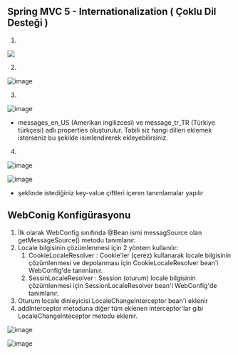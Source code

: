 ## Spring MVC 5 - Internationalization ( Çoklu Dil Desteği )
1.

 ![](https://user-images.githubusercontent.com/78444522/174455714-f0aceef2-aed7-4604-bcf3-2b0afcda8668.png)

2.

![image](https://user-images.githubusercontent.com/78444522/174455771-55cfc573-ec60-4b39-85f4-1ed5ec25156e.png)

3.

![image](https://user-images.githubusercontent.com/78444522/174455797-76a522a1-a161-4ddd-b230-0e0ffedc7253.png)

* messages_en_US (Amerikan ingilizcesi) ve message_tr_TR (Türkiye türkçesi) adlı properties oluşturulur.
Tabili siz hangi dilleri eklemek isterseniz bu şekilde isimlendirerek ekleyebilirsiniz.

4.

![image](https://user-images.githubusercontent.com/78444522/174455933-96616298-2882-47d6-9081-ee8acfd72664.png)


![image](https://user-images.githubusercontent.com/78444522/174455941-31b2bd68-a529-47a3-823b-9802d2dd581d.png)


* şeklinde istediğiniz key-value çiftleri içeren tanımlamalar yapılır

## WebConig Konfigürasyonu
1. İlk olarak WebConfig sınıfında @Bean ismi messagSource olan getMessageSource() metodu tanımlanır.
2. Locale bilgisinin çözümlenmesi için 2 yöntem kullanılır:
   1. CookieLocaleResolver : Cookie'ler (çerez) kullanarak locale bilgisinin çözümlenmesi ve depolanması için CookieLocaleResolver bean'i WebConfig'de tanımlanır.
   2. SessinLocaleResolver : Session (oturum) locale bilgisinin çözümlenmesi için SessionLocaleResolver bean'i WebConfig'de tanımlanır.
3. Oturum locale dinleyicisi LocaleChangeInterceptor bean'i eklenir
4. addInterceptor metoduna diğer tüm eklenen interceptor'lar gibi LocaleChangeInteceptor metodu eklenir.


![image](https://user-images.githubusercontent.com/78444522/174457479-43642de3-0d67-4d5f-97cf-2573aee4ce33.png)

![image](https://user-images.githubusercontent.com/78444522/174457482-ed263c80-72d4-49fe-b75b-85c9b4bea8f9.png)

